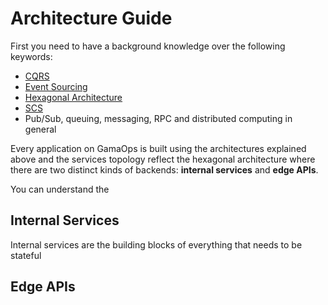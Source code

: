 # Architecture Guide

First you need to have a background knowledge over the following keywords:

* [CQRS](https://martinfowler.com/bliki/CQRS.html)
* [Event Sourcing](https://martinfowler.com/eaaDev/EventSourcing.html)
* [Hexagonal Architecture](https://fideloper.com/hexagonal-architecture)
* [SCS](https://scs-architecture.org/)
* Pub/Sub, queuing, messaging, RPC and distributed computing in general

Every application on GamaOps is built using the architectures explained above and the services topology reflect the hexagonal architecture where there are two distinct kinds of backends: **internal services** and **edge APIs**.

You can understand the 

## Internal Services

Internal services are the building blocks of everything that needs to be stateful

## Edge APIs